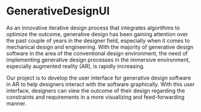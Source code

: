 # GenerativeDesignUI

As an innovative iterative design process that integrates algorithms to optimize the outcome, generative design has been
gaining attention over the past couple of years in the designer field, especially when it comes to mechanical design and
engineering. With the majority of generative design software in the area of the conventional design environment, the need of
implementing generative design processes in the immersive environment, especially augmented reality (AR), is rapidly increasing.
  
Our project is to develop the user interface for generative design software in AR to help designers interact with the software
graphically. With this user interface, designers can view the outcome of their design regarding the constraints and requirements
in a more visualizing and feed-forwarding manner.

